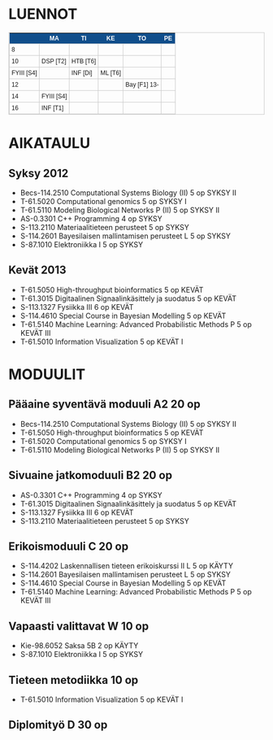 LUENNOT
=======
<style type="text/css">
table.tableizer-table {
        border: 1px solid #CCC; font-family: Arial, Helvetica, sans-serif;
        font-size: 12px;
} 
.tableizer-table td {
        padding: 4px;
        margin: 3px;
        border: 1px solid #ccc;
}
.tableizer-table th {
        background-color: #104E8B; 
        color: #FFF;
        font-weight: bold;
}
</style>

<table class="tableizer-table">
<tr class="tableizer-firstrow"><th></th><th>MA</th><th>TI</th><th>KE</th><th>TO</th><th>PE</th></tr>
 <tr><td>8</td><td>&nbsp;</td><td>&nbsp;</td><td>&nbsp;</td><td>&nbsp;</td><td>&nbsp;</td></tr>
 <tr><td>10</td><td>DSP [T2]</td><td>HTB [T6]</td><td>&nbsp;</td><td>&nbsp;</td><td>&nbsp;</td></tr>
 <tr><td>FYIII [S4]</td><td>&nbsp;</td><td>INF [Di]</td><td>ML [T6]</td><td>&nbsp;</td><td>&nbsp;</td></tr>
 <tr><td>12</td><td>&nbsp;</td><td>&nbsp;</td><td>&nbsp;</td><td>Bay [F1] 13-</td><td>&nbsp;</td></tr>
 <tr><td>14</td><td>FYIII [S4]</td><td>&nbsp;</td><td>&nbsp;</td><td>&nbsp;</td><td>&nbsp;</td></tr>
 <tr><td>16</td><td>INF [T1]</td><td>&nbsp;</td><td>&nbsp;</td><td>&nbsp;</td><td></td></tr></table>


AIKATAULU
=========

Syksy 2012
----------
* Becs-114.2510 Computational Systems Biology (II)			5 op	SYKSY II
* T-61.5020 Computational genomics					5 op	SYKSY I
* T-61.5110 Modeling Biological Networks P (II)				5 op	SYKSY II
* AS-0.3301 C++ Programming						4 op	SYKSY
* S-113.2110 Materiaalitieteen perusteet				5 op	SYKSY
* S-114.2601 Bayesilaisen mallintamisen perusteet L			5 op	SYKSY
* S-87.1010 Elektroniikka I						5 op	SYKSY


Kevät 2013
----------
* T-61.5050 High-throughput bioinformatics				5 op	KEVÄT
* T-61.3015 Digitaalinen Signaalinkäsittely ja suodatus			5 op	KEVÄT
* S-113.1327 Fysiikka III						6 op	KEVÄT
* S-114.4610 Special Course in Bayesian Modelling                       5 op    KEVÄT
* T-61.5140 Machine Learning: Advanced Probabilistic Methods P		5 op	KEVÄT III
* T-61.5010 Information Visualization					5 op	KEVÄT I






MODUULIT
========

Pääaine syventävä moduuli A2		20 op
---------------------------------------------
* Becs-114.2510 Computational Systems Biology (II)			5 op	SYKSY II
* T-61.5050 High-throughput bioinformatics				5 op	KEVÄT
* T-61.5020 Computational genomics					5 op	SYKSY I
* T-61.5110 Modeling Biological Networks P (II)				5 op	SYKSY II

Sivuaine jatkomoduuli B2		20 op
---------------------------------------------
* AS-0.3301 C++ Programming						4 op	SYKSY
* T-61.3015 Digitaalinen Signaalinkäsittely ja suodatus			5 op	KEVÄT
* S-113.1327 Fysiikka III						6 op	KEVÄT
* S-113.2110 Materiaalitieteen perusteet				5 op	SYKSY

Erikoismoduuli C			20 op
---------------------------------------------
* S-114.4202 Laskennallisen tieteen erikoiskurssi II L			5 op	KÄYTY
* S-114.2601 Bayesilaisen mallintamisen perusteet L			5 op	SYKSY
* S-114.4610 Special Course in Bayesian Modelling                       5 op    KEVÄT
* T-61.5140 Machine Learning: Advanced Probabilistic Methods P		5 op	KEVÄT III


Vapaasti valittavat W			10 op
---------------------------------------------
* Kie-98.6052 Saksa 5B							2 op	KÄYTY
* S-87.1010 Elektroniikka I						5 op	SYKSY


Tieteen metodiikka			10 op
---------------------------------------------
* T-61.5010 Information Visualization					5 op	KEVÄT I


Diplomityö D				30 op
---------------------------------------------

